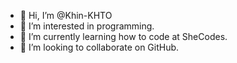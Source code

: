 - 👋 Hi, I’m @Khin-KHTO
- 👀 I’m interested in programming.
- 🌱 I’m currently learning how to code at SheCodes.
- 💞️ I’m looking to collaborate on GitHub.


<!---
KhunHN/KhunHN is a ✨ special ✨ repository because its `README.md` (this file) appears on your GitHub profile.
You can click the Preview link to take a look at your changes.
--->
